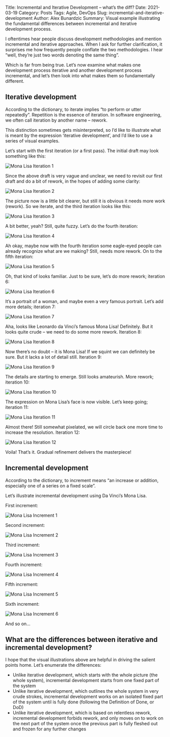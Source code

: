 Title: Incremental and Iterative Development – what’s the diff?
Date: 2021-03-19
Category: Posts
Tags: Agile, DevOps
Slug: incremental-and-iterative-development
Author: Alex Bunardzic
Summary: Visual example illustrating the fundamental differences between incremental and iterative development process.

I oftentimes hear people discuss development methodologies and mention incremental and iterative approaches. When I ask for further clarification, it surprises me how frequently people conflate the two methodologies. I hear “well, they’re just two words denoting the same thing”.

Which is far from being true. Let’s now examine what makes one development process iterative and another development process incremental, and let’s then look into what makes them so fundamentally different.

## Iterative development

According to the dictionary, to iterate implies “to perform or utter repeatedly”. Repetition is the essence of iteration. In software engineering, we often call iteration by another name – rework.

This distinction sometimes gets misinterpreted, so I’d like to illustrate what is meant by the expression ‘iterative development’, and I’d like to use a series of visual examples.

Let’s start with the first iteration (or a first pass). The initial draft may look something like this:

![Mona Lisa Iteration 1](/images/monalisa/monalisa1.png)

Since the above draft is very vague and unclear, we need to revisit our first draft and do a bit of rework, in the hopes of adding some clarity:

![Mona Lisa Iteration 2](/images/monalisa/monalisa2.png)

The picture now is a little bit clearer, but still it is obvious it needs more work (rework). So we iterate, and the third iteration looks like this:

![Mona Lisa Iteration 3](/images/monalisa/monalisa3.png)

A bit better, yeah? Still, quite fuzzy. Let’s do the fourth iteration:

![Mona Lisa Iteration 4](/images/monalisa/monalisa4.png)

Ah okay, maybe now with the fourth iteration some eagle-eyed people can already recognize what are we making? Still, needs more rework. On to the fifth iteration:

![Mona Lisa Iteration 5](/images/monalisa/monalisa5.png)

Oh, that kind of looks familiar. Just to be sure, let’s do more rework; iteration 6:

![Mona Lisa Iteration 6](/images/monalisa/monalisa6.png)

It’s a portrait of a woman, and maybe even a very famous portrait. Let’s add more details; iteration 7:

![Mona Lisa Iteration 7](/images/monalisa/monalisa7.png)

Aha, looks like Leonardo da Vinci’s famous Mona Lisa! Definitely. But it looks quite crude – we need to do some more rework. Iteration 8:

![Mona Lisa Iteration 8](/images/monalisa/monalisa8.png)

Now there’s no doubt – it is Mona Lisa! If we squint we can definitely be sure. But it lacks a lot of detail still. Iteration 9:

![Mona Lisa Iteration 9](/images/monalisa/monalisa9.png)

The details are starting to emerge. Still looks amateurish. More rework; iteration 10:

![Mona Lisa Iteration 10](/images/monalisa/monalisa10.png)

The expression on Mona Lisa’s face is now visible. Let’s keep going; iteration 11:

![Mona Lisa Iteration 11](/images/monalisa/monalisa11.png)

Almost there! Still somewhat pixelated, we will circle back one more time to increase the resolution. Iteration 12:

![Mona Lisa Iteration 12](/images/monalisa/monalisa12.png)

Voila! That’s it. Gradual refinement delivers the masterpiece!


## Incremental development

According to the dictionary, to increment means “an increase or addition, especially one of a series on a fixed scale”.

Let’s illustrate incremental development using Da Vinci’s Mona Lisa.

First increment:

![Mona Lisa Increment 1](/images/monalisa/monalisaincrement1.png)

Second increment:

![Mona Lisa Increment 2](/images/monalisa/monalisaincrement2.png)

Third increment:

![Mona Lisa Increment 3](/images/monalisa/monalisaincrement3.png)

Fourth increment:

![Mona Lisa Increment 4](/images/monalisa/monalisaincrement4.png)

Fifth increment:

![Mona Lisa Increment 5](/images/monalisa/monalisaincrement5.png)

Sixth increment:

![Mona Lisa Increment 6](/images/monalisa/monalisaincrement6.png)

And so on…

## What are the differences between iterative and incremental development?

I hope that the visual illustrations above are helpful in driving the salient points home. Let’s enumerate the differences:

- Unlike iterative development, which starts with the whole picture (the whole system), incremental development starts from one fixed part of the system
- Unlike iterative development, which outlines the whole system in very crude strokes, incremental development works on an isolated fixed part of the system until is fully done (following the Definition of Done, or DoD)
- Unlike iterative development, which is based on relentless rework, incremental development forbids rework, and only moves on to work on the next part of the system once the previous part is fully fleshed out and frozen for any further changes